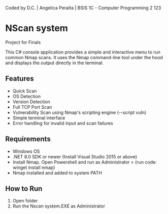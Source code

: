 
Coded by D.C. | Angelica Peralta | BSIS 1C - Computer Programming 2 123

NScan system
========================

Project for Finals

This C# console application provides a simple and interactive menu to run common Nmap scans. It uses the Nmap command-line tool under the hood and displays the output directly in the terminal.

Features
--------
- Quick Scan
- OS Detection
- Version Detection
- Full TCP Port Scan
- Vulnerability Scan using Nmap's scripting engine (--script vuln)
- Simple terminal interface
- Error handling for invalid input and scan failures

Requirements
------------
- Windows OS
- .NET 8.0 SDK or newer (Install Visual Studio 2015 or above)
- Install Nmap. Open Powershell and run as Administrator > (run code: winget install nmap)
- Nmap installed and added to system PATH 


How to Run
----------
1. Open folder
2. Run the Nscan system.EXE as Administrator


